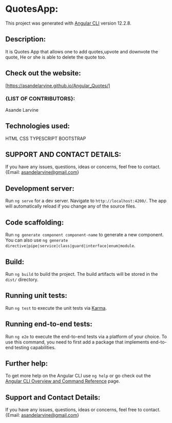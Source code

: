 # QuotesApp:

This project was generated with [Angular CLI](https://github.com/angular/angular-cli) version 12.2.8.

## Description:

It is Quotes App that allows one to add quotes,upvote and downvote the quote, He or she is able to delete the quote too.

## Check out the website:

[https://asandelarvine.github.io/Angular_Quotes/]


### {LIST OF CONTRIBUTORS}:

Asande Larvine


## Technologies used:

HTML
CSS
TYPESCRIPT
BOOTSTRAP

## SUPPORT AND CONTACT DETAILS:

If you have any issues, questions, ideas or concerns, feel free to contact. {Email: asandelarvine@gmail.com}


## Development server:

Run `ng serve` for a dev server. Navigate to `http://localhost:4200/`. The app will automatically reload if you change any of the source files.

## Code scaffolding:

Run `ng generate component component-name` to generate a new component. You can also use `ng generate directive|pipe|service|class|guard|interface|enum|module`.

## Build:

Run `ng build` to build the project. The build artifacts will be stored in the `dist/` directory.

## Running unit tests:

Run `ng test` to execute the unit tests via [Karma](https://karma-runner.github.io).

## Running end-to-end tests:

Run `ng e2e` to execute the end-to-end tests via a platform of your choice. To use this command, you need to first add a package that implements end-to-end testing capabilities.

## Further help:

To get more help on the Angular CLI use `ng help` or go check out the [Angular CLI Overview and Command Reference](https://angular.io/cli) page.

## Support and Contact Details:

If you have any issues, questions, ideas or concerns, feel free to contact. {Email: asandelarvine@gmail.com}

